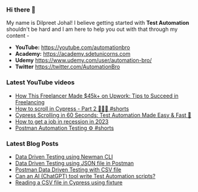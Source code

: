 ### Hi there 👋

My name is Dilpreet Johal! I believe getting started with **Test Automation** shouldn't be hard and I am here to help you out with that through my content -

- **YouTube:** https://youtube.com/automationbro
- **Academy:** https://academy.sdetunicorns.com
- **Udemy** https://www.udemy.com/user/automation-bro/
- **Twitter** https://twitter.com/AutomationBro

### Latest YouTube videos

<!-- YOUTUBE-VIDEOS-LIST:START -->
- [How This Freelancer Made $45k+ on Upwork: Tips to Succeed in Freelancing](https://www.youtube.com/watch?v=33X3vJSH3_I)
- [How to scroll in Cypress - Part 2 👩🏻‍💻 #shorts](https://www.youtube.com/watch?v=rCZPf5_DZdw)
- [Cypress Scrolling in 60 Seconds: Test Automation Made Easy &amp; Fast 🚀](https://www.youtube.com/watch?v=_TcIHFp2fLw)
- [How to get a job in recession in 2023](https://www.youtube.com/watch?v=ok5tvrt-5Xg)
- [Postman Automation Testing ⚙️ #shorts](https://www.youtube.com/watch?v=00w1KBNJ5AM)
<!-- YOUTUBE-VIDEOS-LIST:END -->


### Latest Blog Posts
<!-- BLOG-POST-LIST:START -->
- [Data Driven Testing using Newman CLI](https://automationbro.com/blog/newman-data-driven-testing/?utm_source=rss&utm_medium=rss&utm_campaign=newman-data-driven-testing)
- [Data Driven Testing using JSON file in Postman](https://automationbro.com/blog/data-driven-testing-using-json-file-in-postman/?utm_source=rss&utm_medium=rss&utm_campaign=data-driven-testing-using-json-file-in-postman)
- [Postman Data Driven Testing with CSV file](https://automationbro.com/blog/postman-csv-data-driven-testing/?utm_source=rss&utm_medium=rss&utm_campaign=postman-csv-data-driven-testing)
- [Can an AI &lpar;ChatGPT&rpar; tool write Test Automation scripts?](https://automationbro.com/blog/chatgpt-test-automation/?utm_source=rss&utm_medium=rss&utm_campaign=chatgpt-test-automation)
- [Reading a CSV file in Cypress using fixture](https://automationbro.com/blog/cypress-csv-fixture/?utm_source=rss&utm_medium=rss&utm_campaign=cypress-csv-fixture)
<!-- BLOG-POST-LIST:END -->
